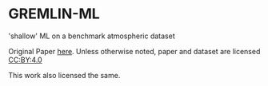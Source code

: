 # GREMLIN-ML
'shallow' ML on a benchmark atmospheric dataset


Original Paper [here](https://mountainscholar.org/handle/10217/235392). Unless otherwise noted, paper and dataset are licensed [CC:BY:4.0](https://creativecommons.org/licenses/by/4.0/)

This work also licensed the same. 
